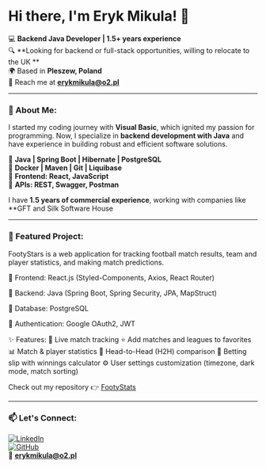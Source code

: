 # Hi there, I'm Eryk Mikula! 👋

💻 **Backend Java Developer | 1.5+ years experience**  
🔍 **Looking for backend or full-stack opportunities, willing to relocate to the UK **  
🌍 Based in **Pleszew, Poland**  
📩 Reach me at **erykmikula@o2.pl** 

---

### 🚀 About Me:
I started my coding journey with **Visual Basic**, which ignited my passion for programming. Now, I specialize in **backend development with Java** and have experience in building robust and efficient software solutions. 

🔹 **Java | Spring Boot | Hibernate | PostgreSQL**  
🔹 **Docker | Maven | Git | Liquibase**  
🔹 **Frontend: React, JavaScript**  
🔹 **APIs: REST, Swagger, Postman**  

I have **1.5 years of commercial experience**, working with companies like **GFT and Silk Software House 

---

### 📌 Featured Project:
FootyStars is a web application for tracking football match results, team and player statistics, and making match predictions. 

🔹 Frontend: React.js (Styled-Components, Axios, React Router)

🔹 Backend: Java (Spring Boot, Spring Security, JPA, MapStruct)

🔹 Database: PostgreSQL

🔹 Authentication: Google OAuth2, JWT

✨ Features:
📅 Live match tracking
⭐ Add matches and leagues to favorites
📊 Match & player statistics
🔢 Head-to-Head (H2H) comparison
🎲 Betting slip with winnings calculator
⚙️ User settings customization (timezone, dark mode, match sorting)

Check out my repository 👉  [FootyStats](https://github.com/mawler7/FootyStats)

---

### 📫 Let's Connect:
[![LinkedIn](https://img.shields.io/badge/LinkedIn-Eryk%20Mikula-blue?style=flat-square&logo=linkedin)](https://www.linkedin.com/in/erykmikula/)  
[![GitHub](https://img.shields.io/badge/GitHub-mawler7-black?style=flat-square&logo=github)](https://github.com/mawler7)  
📧 **erykmikula@o2.pl**  
